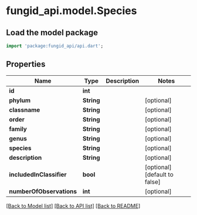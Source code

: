# fungid_api.model.Species

## Load the model package
```dart
import 'package:fungid_api/api.dart';
```

## Properties
Name | Type | Description | Notes
------------ | ------------- | ------------- | -------------
**id** | **int** |  | 
**phylum** | **String** |  | [optional] 
**classname** | **String** |  | [optional] 
**order** | **String** |  | [optional] 
**family** | **String** |  | [optional] 
**genus** | **String** |  | [optional] 
**species** | **String** |  | [optional] 
**description** | **String** |  | [optional] 
**includedInClassifier** | **bool** |  | [optional] [default to false]
**numberOfObservations** | **int** |  | [optional] 

[[Back to Model list]](../README.md#documentation-for-models) [[Back to API list]](../README.md#documentation-for-api-endpoints) [[Back to README]](../README.md)


